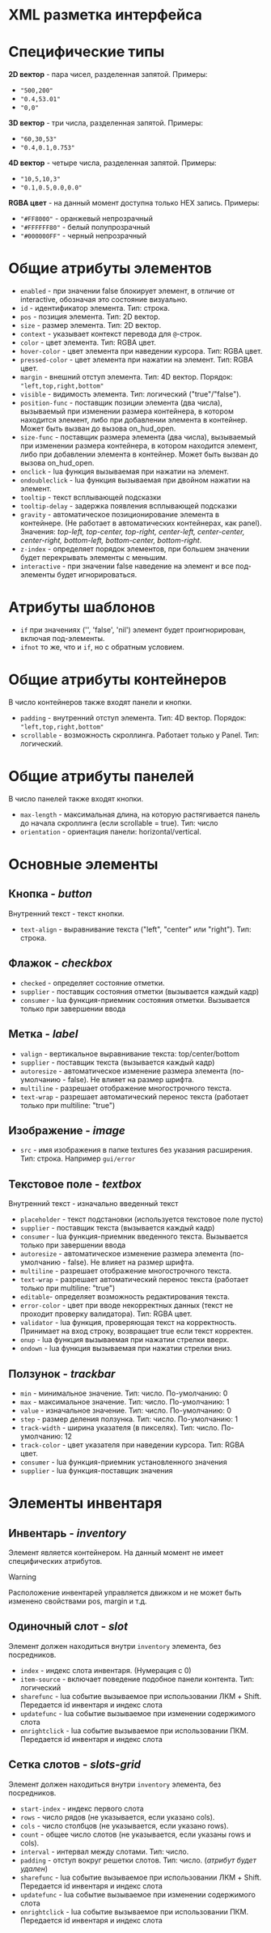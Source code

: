 # XML разметка интерфейса

# Специфические типы

**2D вектор** - пара чисел, разделенная запятой.
Примеры: 
- `"500,200"`
- `"0.4,53.01"`
- `"0,0"`

**3D вектор** - три числа, разделенная запятой.
Примеры: 
- `"60,30,53"`
- `"0.4,0.1,0.753"`

**4D вектор** - четыре числа, разделенная запятой.
Примеры: 
- `"10,5,10,3"`
- `"0.1,0.5,0.0,0.0"`

**RGBA цвет** - на данный момент доступна только HEX запись.
Примеры:
- `"#FF8000"` - оранжевый непрозрачный
- `"#FFFFFF80"` - белый полупрозрачный
- `"#000000FF"` - черный непрозрачный

# Общие атрибуты элементов

- `enabled` - при значении false блокирует элемент, в отличие от interactive, обозначая это состояние визуально.
- `id` - идентификатор элемента. Тип: строка.
- `pos` - позиция элемента. Тип: 2D вектор.
- `size` - размер элемента. Тип: 2D вектор.
- `context` - указывает контекст перевода для `@`-строк.
- `color` - цвет элемента. Тип: RGBA цвет.
- `hover-color` - цвет элемента при наведении курсора. Тип: RGBA цвет.
- `pressed-color` - цвет элемента при нажатии на элемент. Тип: RGBA цвет.
- `margin` - внешний отступ элемента. Тип: 4D вектор. 
    Порядок: `"left,top,right,bottom"`
- `visible` - видимость элемента. Тип: логический ("true"/"false").
- `position-func` - поставщик позиции элемента (два числа), вызываемый при изменении размера контейнера, в котором находится элемент, либо при добавлении элемента в контейнер. Может быть вызван до вызова on_hud_open.
- `size-func` - поставщик размера элемента (два числа), вызываемый при изменении размера контейнера, в котором находится элемент, либо при добавлении элемента в контейнер. Может быть вызван до вызова on_hud_open.
- `onclick` - lua функция вызываемая при нажатии на элемент.
- `ondoubleclick` - lua функция вызываемая при двойном нажатии на элемент.
- `tooltip` - текст всплывающей подсказки
- `tooltip-delay` - задержка появления всплывающей подсказки
- `gravity` - автоматическое позиционирование элемента в контейнере. (Не работает в автоматических контейнерах, как panel). Значения: *top-left, top-center, top-right, center-left, center-center, center-right, bottom-left, bottom-center, bottom-right*.
- `z-index` - определяет порядок элементов, при большем значении будет перекрывать элементы с меньшим.
- `interactive` - при значении false наведение на элемент и все под-элементы будет игнорироваться.

# Атрибуты шаблонов

- `if` при значениях ('', 'false', 'nil') элемент будет проигнорирован, включая под-элементы.
- `ifnot` то же, что и `if`, но с обратным условием.

# Общие атрибуты контейнеров

В число контейнеров также входят панели и кнопки.
- `padding` - внутренний отступ элемента. Тип: 4D вектор.
    Порядок: `"left,top,right,bottom"`
- `scrollable` - возможность скроллинга. Работает только у Panel. Тип: логический.

# Общие атрибуты панелей

В число панелей также входят кнопки.
- `max-length` - максимальная длина, на которую растягивается панель до начала скроллинга (если scrollable = true). Тип: число
- `orientation` - ориентация панели: horizontal/vertical.

# Основные элементы

## Кнопка - *button*

Внутренний текст - текст кнопки.

- `text-align` - выравнивание текста ("left", "center" или "right"). Тип: строка.

## Флажок - *checkbox*

- `checked` - определяет состояние отметки.
- `supplier` - поставщик состояния отметки (вызывается каждый кадр)
- `consumer` - lua функция-приемник состояния отметки. Вызывается только при завершении ввода
## Метка - *label*

- `valign` - вертикальное выравнивание текста: top/center/bottom
- `supplier` - поставщик текста (вызывается каждый кадр)
- `autoresize` - автоматическое изменение размера элемента (по-умолчанию - false). Не влияет на размер шрифта.
- `multiline` - разрешает отображение многострочного текста.
- `text-wrap` - разрешает автоматический перенос текста (работает только при multiline: "true")

## Изображение - *image*

- `src` - имя изображения в папке textures без указания расширения. Тип: строка. Например `gui/error`

## Текстовое поле - *textbox*

Внутренний текст - изначально введенный текст

- `placeholder` - текст подстановки (используется текстовое поле пусто)
- `supplier` - поставщик текста (вызывается каждый кадр)
- `consumer` - lua функция-приемник введенного текста. Вызывается только при завершении ввода
- `autoresize` - автоматическое изменение размера элемента (по-умолчанию - false). Не влияет на размер шрифта.
- `multiline` - разрешает отображение многострочного текста.
- `text-wrap` - разрешает автоматический перенос текста (работает только при multiline: "true")
- `editable`- определяет возможность редактирования текста.
- `error-color` - цвет при вводе некорректных данных (текст не проходит проверку валидатора). Тип: RGBA цвет.
- `validator` - lua функция, проверяющая текст на корректность. Принимает на вход строку, возвращает true если текст корректен.
- `onup` - lua функция вызываемая при нажатии стрелки вверх.
- `ondown` - lua функция вызываемая при нажатии стрелки вниз.
## Ползунок - *trackbar*

- `min` - минимальное значение. Тип: число. По-умолчанию: 0
- `max` - максимальное значение. Тип: число. По-умолчанию: 1
- `value` - изначальное значение. Тип: число. По-умолчанию: 0
- `step` - размер деления ползунка. Тип: число. По-умолчанию: 1
- `track-width` - ширина указателя (в пикселях). Тип: число. По-умолчанию: 12
- `track-color` - цвет указателя при наведении курсора. Тип: RGBA цвет.
- `consumer` - lua функция-приемник установленного значения
- `supplier` - lua функция-поставщик значения

# Элементы инвентаря

## Инвентарь - *inventory*

Элемент является контейнером. На данный момент не имеет специфических атрибутов. 

> [!WARNING]
> Расположение инвентарей управляется движком и не может быть изменено свойствами pos, margin и т.д.

## Одиночный слот - *slot*

Элемент должен находиться внутри `inventory` элемента, без посредников.
- `index` - индекс слота инвентаря. (Нумерация с 0)
- `item-source` - включает поведение подобное панели контента. Тип: логический
- `sharefunc` - lua событие вызываемое при использовании ЛКМ + Shift. Передается id инвентаря и индекс слота
- `updatefunc` - lua событие вызываемое при изменении содержимого слота
- `onrightclick` - lua событие вызываемое при использовании ПКМ. Передается id инвентаря и индекс слота

## Сетка слотов - *slots-grid*

Элемент должен находиться внутри `inventory` элемента, без посредников.
- `start-index` - индекс первого слота
- `rows` - число рядов (не указывается, если указано cols).
- `cols` - число столбцов (не указывается, если указано rows).
- `count` - общее число слотов (не указывается, если указаны rows и cols). 
- `interval` - интервал между слотами. Тип: число.
- `padding` - отступ вокруг решетки слотов. Тип: число.   (*атрибут будет удален*)
- `sharefunc` - lua событие вызываемое при использовании ЛКМ + Shift. Передается id инвентаря и индекс слота
- `updatefunc` - lua событие вызываемое при изменении содержимого слота
- `onrightclick` - lua событие вызываемое при использовании ПКМ. Передается id инвентаря и индекс слота
